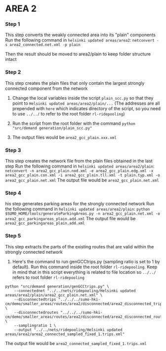 
# AREA 2

### Step 1
This step converts the weakly connected area into its "plain" components
Run the following command in `helsinki updated areas/area2`:
`netconvert -s area2_connected.net.xml -p plain`

Then the result should be moved to area2/plain to keep folder structure intact

### Step 2
This step creates the plain files that only contain the largest strongly connected component from the network
1. Change the local variables inside the script `plain_scc.py` so that they point to `Helsinki updated areas/area2/plain/...` (The addresses are all prepended with `here` which indicates directory of the script, so you need to use `../../` to refer to the root folder `rl-ridepooling`)

2. Run the script from the root folder with the command `python "src/demand generation/plain_scc.py"`
3. The output files would be `area2_gcc_plain.xxx.xml`

### Step 3
This step creates the network file from the plain files obtained in the last step
Run the following command in `helsinki updated areas/area2/plain`:
`netconvert -n area2_gcc_plain.nod.xml -e area2_gcc_plain.edg.xml -x area2_gcc_plain.con.xml -i area2_gcc_plain.tll.xml -t plain.typ.xml -o area2_gcc_plain.net.xml`
The output file would be `area2_gcc_plain.net.xml`

### Step 4
his step generates parking areas for the strongly connected network
Run the following command in `helsinki updated areas/area2/plain`:
`python $SUMO_HOME/tools/generateParkingAreas.py -n area2_gcc_plain.net.xml -o area2_gcc_parkingareas_plain.add.xml`
The output file would be `area2_gcc_parkingareas_plain.add.xml`

### Step 5
This step extracts the parts of the existing routes that are valid within the strongly connected network
1. Here's the command to run genGCCtrips.py (sampling ratio is set to 1 by default). Run this command inside the root folder `rl-ridepooling`. Keep in mind that in this script everything is related to file location so `../../` refers to root folder `rl-ridepooling`

```
python "src/demand generation/genGCCtrips.py" \
    --connectednet "../../nets/ridepooling/Helsinki updated areas/area2/plain/area2_gcc_plain.net.xml" \
    --disconnectedtrips "../../../sumo-hki-cm/demo/smaller_areas/routes/area2/disconnected/area2_disconnected_trips.rou.xml" \
    --disconnectedroutes "../../../sumo-hki-cm/demo/smaller_areas/routes/area2/disconnected/area2_disconnected_routes.rou.xml" \
    --samplingratio 1 \
    --output "../../nets/ridepooling/Helsinki updated areas/area2/area2_connected_sampled_fixed_1.trips.xml"
```
The output file would be `area2_connected_sampled_fixed_1.trips.xml`
